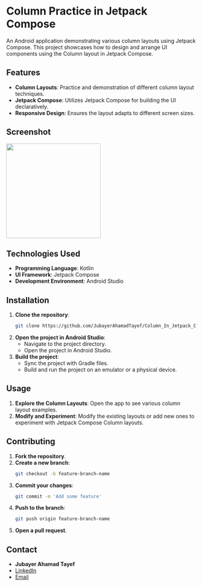 # Column Practice in Jetpack Compose

An Android application demonstrating various column layouts using Jetpack Compose. This project showcases how to design and arrange UI components using the Column layout in Jetpack Compose.

## Features

- **Column Layouts**: Practice and demonstration of different column layout techniques.
- **Jetpack Compose**: Utilizes Jetpack Compose for building the UI declaratively.
- **Responsive Design**: Ensures the layout adapts to different screen sizes.

## Screenshot
<img src="https://github.com/user-attachments/assets/b92e7c93-f911-4720-9e7f-85f181bcee74" width="250"/>

## Technologies Used

- **Programming Language**: Kotlin
- **UI Framework**: Jetpack Compose
- **Development Environment**: Android Studio

## Installation

1. **Clone the repository**:
   ```sh
   git clone https://github.com/JubayerAhamadTayef/Column_In_Jetpack_Compose.git
   ```
2. **Open the project in Android Studio**:
   - Navigate to the project directory.
   - Open the project in Android Studio.
3. **Build the project**:
   - Sync the project with Gradle files.
   - Build and run the project on an emulator or a physical device.

## Usage

1. **Explore the Column Layouts**: Open the app to see various column layout examples.
2. **Modify and Experiment**: Modify the existing layouts or add new ones to experiment with Jetpack Compose Column layouts.

## Contributing

1. **Fork the repository**.
2. **Create a new branch**:
   ```sh
   git checkout -b feature-branch-name
   ```
3. **Commit your changes**:
   ```sh
   git commit -m 'Add some feature'
   ```
4. **Push to the branch**:
   ```sh
   git push origin feature-branch-name
   ```
5. **Open a pull request**.

## Contact

- **Jubayer Ahamad Tayef**
- [LinkedIn](https://linkedin.com/in/jubayerahamadtayef)
- [Email](mailto:mdjubayerahamadtayef@gmail.com)
